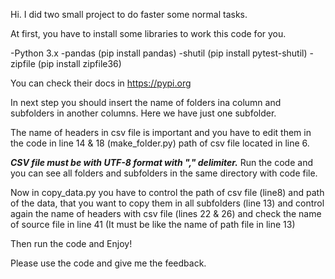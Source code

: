 Hi.
I did two small project to do faster some normal tasks.

At first, you have to install some libraries to work this code for you.

-Python 3.x
-pandas (pip install pandas)
-shutil (pip install pytest-shutil)
-zipfile (pip install zipfile36)

You can check their docs in https://pypi.org

In next step you should insert the name of folders ina column and subfolders in another columns.
Here we have just one subfolder.

The name of headers in csv file is important and you have to edit them in the code in line 14 & 18 (make_folder.py)
path of csv file located in line 6.

***CSV file must be with UTF-8 format with "," delimiter.***
Run the code and you can see all folders and subfolders in the same directory with code file.

Now in copy_data.py you have to control the path of csv file (line8) and path of the data, that you want to copy
them in all subfolders (line 13) and control again the name of headers with csv file (lines 22 & 26)
and check the name of source file in line 41 (It must be like the name of path file in line 13)

Then run the code and
Enjoy!

Please use the code and give me the feedback.
